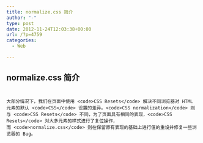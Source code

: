 ```yaml
---
title: normalize.css 简介
author: "-"
type: post
date: 2012-11-24T12:03:38+00:00
url: /?p=4759
categories:
  - Web

---
```

## normalize.css 简介
# 
  
    大部分情况下，我们在页面中使用 <code>CSS Resets</code> 解决不同浏览器对 HTML 元素的默认 <code>CSS</code> 设置的差异。<code>CSS normalization</code> 则与 <code>CSS Resets</code> 不同，为了页面具有相同的表现，<code>CSS Resets</code> 对大多元素的样式进行了复位操作，而 <code>normalize.css</code> 则在保留原有表现的基础上进行值的重设并修复一些浏览器的 Bug。
  

